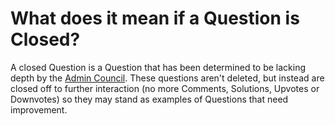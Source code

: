 # What does it mean if a Question is Closed? #

A closed Question is a Question that has been determined to be lacking depth by 
the [Admin Council][1]. These questions aren't deleted, but instead are closed 
off to further interaction (no more Comments, Solutions, Upvotes or Downvotes) 
so they may stand as examples of Questions that need improvement. 


[1]: /help/reputation/admin_council/

